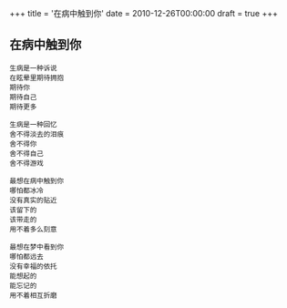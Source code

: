 +++
title = '在病中触到你'
date = 2010-12-26T00:00:00
draft = true
+++
## 在病中触到你

```text
生病是一种诉说
在眩晕里期待拥抱
期待你
期待自己
期待更多

生病是一种回忆
舍不得淡去的泪痕
舍不得你
舍不得自己
舍不得游戏

最想在病中触到你
哪怕都冰冷
没有真实的贴近
该留下的
该带走的
用不着多么刻意

最想在梦中看到你
哪怕都远去
没有幸福的依托
能想起的
能忘记的
用不着相互折磨
```

